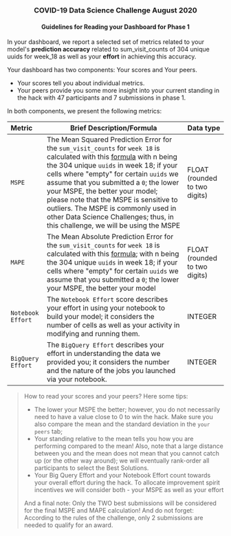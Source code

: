 <h3 align=center> COVID-19 Data Science Challenge August 2020</h3>
<h4 align=center> Guidelines for Reading your Dashboard for Phase 1</h4>



In your dashboard, we report a selected set of metrics related to your model's **prediction accuracy** related to sum_visit_counts of 304 unique uuids for week_18 as well as your **effort** in achieving this accuracy.

Your dashboard has two components: Your scores and Your peers.

- Your scores tell you about individual metrics.
- Your peers provide you some more insight into your current standing in the hack with 47 participants and 7 submissions in phase 1. 

In both components, we present the following metrics: 

| Metric            | Brief Description/Formula                                    | Data type                     |
| :---------------- | ------------------------------------------------------------ | ----------------------------- |
| `MSPE`            | The Mean Squared Prediction Error for the `sum_visit_counts` for `week 18` is calculated with this [formula](https://raw.githubusercontent.com/ironhacks/COVID19-info-material/master/MSPE.png) with n being the 304 unique `uuids`  in week 18; if your cells where "empty" for certain `uuids` we assume that you submitted a `0`; the lower your MSPE, the better your model; please note that the MSPE is sensitive to outliers. The MSPE is commonly used in other Data Science Challenges; thus, in this challenge, we will be using the MSPE | FLOAT (rounded to two digits) |
| `MAPE`            | The Mean Absolute Prediction Error for the `sum_visit_counts` for `week 18` is calculated with this [formula](https://raw.githubusercontent.com/ironhacks/COVID19-info-material/master/MAPE.png); with n being the 304 unique `uuids`  in week 18; if your cells where "empty" for certain `uuids` we assume that you submitted a `0`; the lower your MSPE, the better your model | FLOAT (rounded to two digits) |
| `Notebook Effort` | The `Notebook Effort` score describes your effort in using your notebook to build your model; it considers the number of cells as well as your activity in modifying and running them. | INTEGER                       |
| `BigQuery Effort` | The `BigQuery Effort` describes your effort in understanding the data we provided you; it considers the number and the nature of the jobs you launched via your notebook. | INTEGER                       |

> How to read your scores and your peers? Here some tips:
>
> - The lower your MSPE the better; however, you do not necessarily need to have a value close to 0 to win the hack. Make sure you also compare the mean and the standard deviation in the `your peers` tab; 
> - Your standing relative to the mean tells you how you are performing compared to the mean! Also, note that a large distance between you and the mean does not mean that you cannot catch up (or the other way around); we will eventually rank-order all participants to select the Best Solutions. 
> - Your Big Query Effort and your Notebook Effort count towards your overall effort during the hack. To allocate improvement spirit incentives we will consider both - your MSPE as well as your effort
>
> And a final note: Only the TWO best submissions will be considered for the final MSPE and MAPE calculation! And do not forget: According to the rules of the challenge, only 2 submissions are needed to qualify for an award. 



